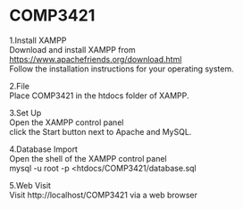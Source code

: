 # COMP3421

1.Install XAMPP<br />
Download and install XAMPP from https://www.apachefriends.org/download.html<br />
Follow the installation instructions for your operating system.<br />

2.File<br />
Place COMP3421 in the htdocs folder of XAMPP.<br />

3.Set Up<br />
Open the XAMPP control panel<br />
click the Start button next to Apache and MySQL.<br />

4.Database Import<br />
Open the shell of the XAMPP control panel<br />
mysql -u root -p <htdocs/COMP3421/database.sql<br />

5.Web Visit<br />
Visit http://localhost/COMP3421 via a web browser<br />

